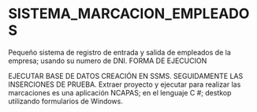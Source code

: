 # SISTEMA_MARCACION_EMPLEADOS
Pequeño sistema de registro de entrada y salida de empleados de la empresa; usando su numero de DNI.
FORMA DE EJECUCION

EJECUTAR BASE DE DATOS CREACIÓN EN SSMS.
SEGUIDAMENTE LAS INSERCIONES DE PRUEBA. 
Extraer proyecto y ejecutar para realizar las marcaciones es una aplicación NCAPAS; 
en el lenguaje C #; destkop utilizando formularios de Windows.
